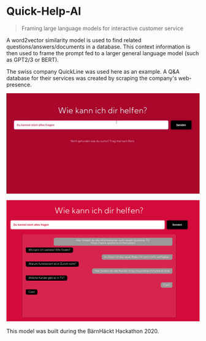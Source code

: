 # Quick-Help-AI

> Framing large language models for interactive customer service

A word2vector similarity model is used to find related questions/answers/documents in a database. This context information is then used to frame the prompt fed to a larger general language model (such as GPT2/3 or BERT).

The swiss company QuickLine was used here as an example. A Q&A database for their services was created by scraping the company's web-presence. 

![User Example](./misc/user_example.gif)

![User Example](./misc/user_example.png)


This model was built during the BärnHäckt Hackathon 2020.
